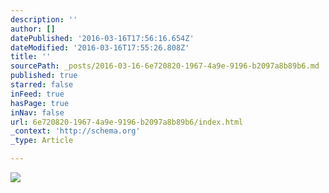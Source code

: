 ```yaml
---
description: ''
author: []
datePublished: '2016-03-16T17:56:16.654Z'
dateModified: '2016-03-16T17:55:26.808Z'
title: ''
sourcePath: _posts/2016-03-16-6e720820-1967-4a9e-9196-b2097a8b89b6.md
published: true
starred: false
inFeed: true
hasPage: true
inNav: false
url: 6e720820-1967-4a9e-9196-b2097a8b89b6/index.html
_context: 'http://schema.org'
_type: Article

---
```

![](https://the-grid-user-content.s3-us-west-2.amazonaws.com/42a48bad-7e4d-4590-88a3-0f37ecfb8131.png)